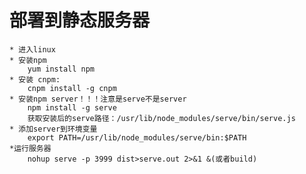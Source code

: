 # 部署到静态服务器
    * 进入linux 
    * 安装npm
        yum install npm
    * 安装 cnpm: 
        cnpm install -g cnpm
    * 安装npm server！！！注意是serve不是server
        npm install -g serve
        获取安装后的serve路径：/usr/lib/node_modules/serve/bin/serve.js
    * 添加server到环境变量
        export PATH=/usr/lib/node_modules/serve/bin:$PATH
    *运行服务器
        nohup serve -p 3999 dist>serve.out 2>&1 &(或者build)
    